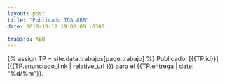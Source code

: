 ```yaml
---
layout: post
title: "Publicado TDA ABB"
date: 2018-10-12 19:00:00 -0300

trabajo: ABB
---
```

{% assign TP = site.data.trabajos[page.trabajo] %}
Publicado: [{{TP.id}}]({{TP.enunciado_link | relative_url }}) para el {{TP.entrega | date: "%d/%m"}}.
